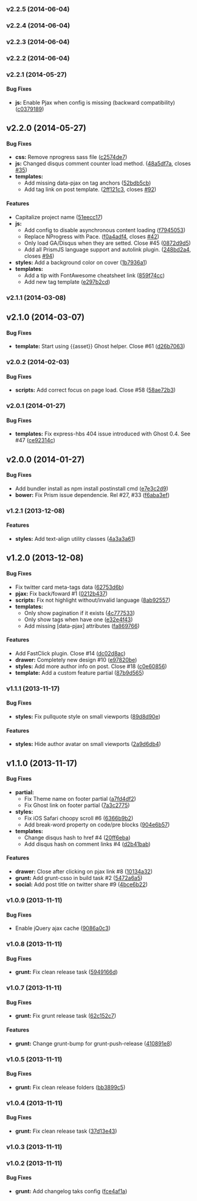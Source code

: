 <a name="v2.2.5"></a>
### v2.2.5 (2014-06-04)

<a name="v2.2.4"></a>
### v2.2.4 (2014-06-04)

<a name="v2.2.3"></a>
### v2.2.3 (2014-06-04)

<a name="v2.2.2"></a>
### v2.2.2 (2014-06-04)

<a name="v2.2.1"></a>
### v2.2.1 (2014-05-27)


#### Bug Fixes

* **js:** Enable Pjax when config is missing  (backward compatibility) ([c0379189](http://github.com/oswaldoacauan/ghostium/commit/c03791891b024212506d3b19ef66d1b31e4f9402))

<a name="v2.2.0"></a>
## v2.2.0 (2014-05-27)


#### Bug Fixes

* **css:** Remove nprogress sass file ([c2574de7](http://github.com/oswaldoacauan/ghostium/commit/c2574de73c9a37cbcb34e66b57a74c1cdee2ba14))
* **js:** Changed disqus comment counter load method. ([48a5df7a](http://github.com/oswaldoacauan/ghostium/commit/48a5df7a3ec24ad91e60cfb9e81ced78e785a5b5), closes [#35](http://github.com/oswaldoacauan/ghostium/issues/35))
* **templates:**
  * Add missing data-pjax on tag anchors ([52bdb5cb](http://github.com/oswaldoacauan/ghostium/commit/52bdb5cbcfdbee82de93d3c42dc231e422c2f756))
  * Add tag link on post template. ([2ff121c3](http://github.com/oswaldoacauan/ghostium/commit/2ff121c3f536d8f5b7fab2a9672cccd2ac12dc94), closes [#92](http://github.com/oswaldoacauan/ghostium/issues/92))


#### Features

* Capitalize project name ([51eecc17](http://github.com/oswaldoacauan/ghostium/commit/51eecc17d3d6f1acf037db1bf1c34626b7d6abbe))
* **js:**
  * Add config to disable asynchronous content loading ([f7945053](http://github.com/oswaldoacauan/ghostium/commit/f7945053db884774f6644d2dcbc0a4f81a0d3d16))
  * Replace NProgress with Pace. ([f0a4adf4](http://github.com/oswaldoacauan/ghostium/commit/f0a4adf4463677c73826feded2167e43c789b055), closes [#42](http://github.com/oswaldoacauan/ghostium/issues/42))
  * Only load GA/Disqus when they are setted. Close #45 ([0872d9d5](http://github.com/oswaldoacauan/ghostium/commit/0872d9d55ffc1ccb9fb3aa0f5e1f6fb90f68a0b2))
  * Add all PrismJS language support and autolink plugin. ([248bd2a4](http://github.com/oswaldoacauan/ghostium/commit/248bd2a4e86d22021cf53905bec34cc19bb5510c), closes [#94](http://github.com/oswaldoacauan/ghostium/issues/94))
* **styles:** Add a background color on cover ([1b7936a1](http://github.com/oswaldoacauan/ghostium/commit/1b7936a1e2f98821346a2fede74ad7f3d0f585b1))
* **templates:**
  * Add a tip with FontAwesome cheatsheet link ([859f74cc](http://github.com/oswaldoacauan/ghostium/commit/859f74cc3a08e261df8025a3d248422842e14ba6))
  * Add new tag template ([e297b2cd](http://github.com/oswaldoacauan/ghostium/commit/e297b2cdad7690fc52a325c8502ffcc39a7219a6))

<a name="v2.1.1"></a>
### v2.1.1 (2014-03-08)

<a name="v2.1.0"></a>
## v2.1.0 (2014-03-07)


#### Bug Fixes

* **template:** Start using {{asset}} Ghost helper. Close #61 ([d26b7063](http://github.com/oswaldoacauan/ghostium/commit/d26b706391f8866e38b8a47efb39cd9767c20942))

<a name="v2.0.2"></a>
### v2.0.2 (2014-02-03)


#### Bug Fixes

* **scripts:** Add correct focus on page load. Close #58 ([58ae72b3](http://github.com/oswaldoacauan/ghostium/commit/58ae72b3b29ff1b32f38fd6728b7c8d65044ed8f))

<a name="v2.0.1"></a>
### v2.0.1 (2014-01-27)


#### Bug Fixes

* **templates:** Fix express-hbs 404 issue introduced with Ghost 0.4. See #47 ([ce92314c](http://github.com/oswaldoacauan/ghostium/commit/ce92314c0a5576f3c84134db27ba009cc066580a))

<a name="v2.0.0"></a>
## v2.0.0 (2014-01-27)


#### Bug Fixes

* Add bundler install as npm install postinstall cmd ([e7e3c2d9](http://github.com/oswaldoacauan/ghostium/commit/e7e3c2d9875b7f98a7505c2d0e2fbc13dd9c945e))
* **bower:** Fix Prism issue dependencie. Rel #27, #33 ([f6aba3ef](http://github.com/oswaldoacauan/ghostium/commit/f6aba3efa4de5cf1a20213edfe997a5f8b45d398))

<a name="v1.2.1"></a>
### v1.2.1 (2013-12-08)


#### Features

* **styles:** Add text-align utility classes ([4a3a3a61](http://github.com/oswaldoacauan/ghostium/commit/4a3a3a611c003fbba701aec8c987b053c3d378c4))

<a name="v1.2.0"></a>
## v1.2.0 (2013-12-08)


#### Bug Fixes

* Fix twitter card meta-tags data ([62753d6b](http://github.com/oswaldoacauan/ghostium/commit/62753d6bf6c84bd44c71da6df1d53680d2a2e368))
* **pjax:** Fix back/foward #1 ([0212b437](http://github.com/oswaldoacauan/ghostium/commit/0212b4370b9e02b0cc234c28b300f0c5b12dff2d))
* **scripts:** Fix not highlight without/invalid language ([8ab92557](http://github.com/oswaldoacauan/ghostium/commit/8ab92557ee5e782257658cc857c3363324b3c996))
* **templates:**
  * Only show pagination if it exists ([4c777533](http://github.com/oswaldoacauan/ghostium/commit/4c77753341027ccd5d0230138ee988b62f59219a))
  * Only show tags when have one ([e32e4f43](http://github.com/oswaldoacauan/ghostium/commit/e32e4f43ce4ded9766fe99d840e7fac97e0a95e0))
  * Add missing [data-pjax] attributes ([fa869766](http://github.com/oswaldoacauan/ghostium/commit/fa86976689af771639b2b00edfed9a391c2d1a78))


#### Features

* Add FastClick plugin. Close #14 ([dc02d8ac](http://github.com/oswaldoacauan/ghostium/commit/dc02d8ac7a6644d0ac9e09c900d2297a22b05073))
* **drawer:** Completely new design #10 ([e97820be](http://github.com/oswaldoacauan/ghostium/commit/e97820beecaa3c1e2e633323c64eab078743aad1))
* **styles:** Add more author info on post. Close #18 ([c0e60856](http://github.com/oswaldoacauan/ghostium/commit/c0e6085665def13056478e75b78011d70cc168fb))
* **template:** Add a custom feature partial ([87b9d565](http://github.com/oswaldoacauan/ghostium/commit/87b9d56535c0a3ebe37c9a058f3503b7f8ecec9c))

<a name="v1.1.1"></a>
### v1.1.1 (2013-11-17)


#### Bug Fixes

* **styles:** Fix pullquote style on small viewports ([89d8d90e](http://github.com/oswaldoacauan/ghostium/commit/89d8d90e023f4f0fb2f7842b9af3fb5370207d25))


#### Features

* **styles:** Hide author avatar on small viewports ([2a9d6db4](http://github.com/oswaldoacauan/ghostium/commit/2a9d6db462ca89a74a96da22675f6eb67aaa0919))

<a name="v1.1.0"></a>
## v1.1.0 (2013-11-17)


#### Bug Fixes

* **partial:**
  * Fix Theme name on footer partial ([a7fd4df2](http://github.com/oswaldoacauan/ghostium/commit/a7fd4df2281c86ca231703544b14c436e4441ebf))
  * Fix Ghost link on footer partial ([7a3c2775](http://github.com/oswaldoacauan/ghostium/commit/7a3c2775d8b5532f3c5899b30971abbbc62aad3a))
* **styles:**
  * Fix iOS Safari choopy scroll #6 ([6366b9b2](http://github.com/oswaldoacauan/ghostium/commit/6366b9b2f5dae87b74236955a94f2026cabbc45d))
  * Add break-word property  on code/pre blocks ([904e6b57](http://github.com/oswaldoacauan/ghostium/commit/904e6b571b7619289144227ef7ffaac0ae551bbb))
* **templates:**
  * Change disqus hash to href #4 ([20ff6eba](http://github.com/oswaldoacauan/ghostium/commit/20ff6eba26cf7995fea921046a0bf21cf4f7e222))
  * Add disqus hash on comment links  #4 ([d2b41bab](http://github.com/oswaldoacauan/ghostium/commit/d2b41bab7db9ec6bad317d03b7cb40b266387959))


#### Features

* **drawer:** Close after clicking on pjax link  #8 ([10134a32](http://github.com/oswaldoacauan/ghostium/commit/10134a32c0a210ff517e05ca97960e638304044f))
* **grunt:** Add grunt-csso in build task #2 ([5472a6a5](http://github.com/oswaldoacauan/ghostium/commit/5472a6a5a296ad8a0e04e2b5f2474e1180412b73))
* **social:** Add post title on twitter share  #9 ([4bce6b22](http://github.com/oswaldoacauan/ghostium/commit/4bce6b22ec4c4332aa5ceb868c514c1a5ab8bcbf))

<a name="v1.0.9"></a>
### v1.0.9 (2013-11-11)


#### Bug Fixes

* Enable jQuery ajax cache ([9086a0c3](http://github.com/oswaldoacauan/ghostium/commit/9086a0c3afce03cc8bb871cb6c9df25acb0c916b))

<a name="v1.0.8"></a>
### v1.0.8 (2013-11-11)


#### Bug Fixes

* **grunt:** Fix clean release task ([5949166d](http://github.com/oswaldoacauan/ghostium/commit/5949166df10adf1486d37331a919278c2feb627c))

<a name="v1.0.7"></a>
### v1.0.7 (2013-11-11)


#### Bug Fixes

* **grunt:** Fix grunt release task ([62c152c7](http://github.com/oswaldoacauan/ghostium/commit/62c152c7e985930471052face33872839ac12213))


#### Features

* **grunt:** Change grunt-bump for grunt-push-release ([410891e8](http://github.com/oswaldoacauan/ghostium/commit/410891e8dd3fba04ae9fde2fcd11bcb56b12ca9b))

<a name="v1.0.5"></a>
### v1.0.5 (2013-11-11)


#### Bug Fixes

* **grunt:** Fix clean release folders ([bb3899c5](http://github.com/oswaldoacauan/ghostium/commit/bb3899c52eff283f68f4b80d43f78f65d720894a))

<a name="v1.0.4"></a>
### v1.0.4 (2013-11-11)


#### Bug Fixes

* **grunt:** Fix clean release task ([37d13e43](http://github.com/oswaldoacauan/ghostium/commit/37d13e43e17dfdbc97a6525e6d25fbd3c823ef67))

<a name="v1.0.3"></a>
### v1.0.3 (2013-11-11)

<a name="v1.0.2"></a>
### v1.0.2 (2013-11-11)


#### Bug Fixes

* **grunt:** Add changelog taks config ([fce4af1a](http://github.com/oswaldoacauan/ghostium/commit/fce4af1aea1f1bc8cf0de4195a5b76f1e53fbc3a))


